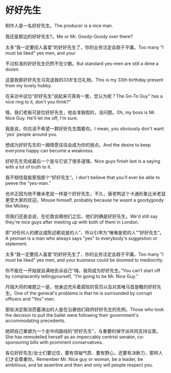 # 好好先生

<p><span class="chinese">制作人是一名好好先生。</span><span class="english">The producer is a nice man.</span></p>

<p><span class="chinese">我还是那边的好好先生?。</span><span class="english">Me or Mr. Goody-Goody over there?</span></p>

<p><span class="chinese">太多“我一定要招人喜爱”的好好先生了，你的业务注定会趋于平庸。</span><span class="english">Too many "I must be liked" yes men, and your</span></p>

<p><span class="chinese">不过标准的好好先生仍然不在少数。</span><span class="english">But standard yes-men are still a dime a dozen.</span></p>

<p><span class="chinese">这是我那好好先生马克送我的33岁生日礼物。</span><span class="english">This is my 33th birthday present from my lovely hubby.</span></p>

<p><span class="chinese">在采访中这位“好好先生”说起来可真有一套，您认为呢？</span><span class="english">The Go-To Guy" has a nice ring to it, don't you think?"</span></p>

<p><span class="chinese">哦，我们老板可是位好好先生，他会准我假的，没问题。</span><span class="english">Oh, my boss is Mr. Nice Guy. He'll let me off, I'm sure.</span></p>

<p><span class="chinese">我是说，你应该不希望一群好好先生围着你。</span><span class="english">I mean, you obviously don't want 'yes' people around you.</span></p>

<p><span class="chinese">想成为好好先生的一厢情愿往往会成为你的弱点。</span><span class="english">And the desire to keep everyone happy can become a weakness.</span></p>

<p><span class="chinese">好好先生完成最后一个是与它说了很多道理。</span><span class="english">Nice guys finish last is a saying with a lot of truth to it.</span></p>

<p><span class="chinese">我不相信竟能惹恼那个“好好先生”。</span><span class="english">I don't believe that you'll ever be able to peeve the “yes-man.”</span></p>

<p><span class="chinese">也许正因为他不像米老鼠一样是个好好先生，不久，唐老鸭这个卡通形象比米老鼠更受大家的欢迎。</span><span class="english">Mouse himself, probably because he wasnt a goodygoody like Mickey.</span></p>

<p><span class="chinese">但我们还是会说，在伦敦会晤他们之后，他们的确是好好先生。</span><span class="english">We'd still say they're nice guys after meeting up with both of them in London.</span></p>

<p><span class="chinese">即“对任何人的建议或陈述都说是的人”，所以引申为“唯唯是若的人”“好好先生”。</span><span class="english">A yesman is a man who always says "yes" to everybody's suggestion or statement.</span></p>

<p><span class="chinese">太多“我一定要招人喜爱”的好好先生了，你的业务注定会趋于平庸。</span><span class="english">Too many "I must be liked" yes men, and your business could be doomed to mediocrity.</span></p>

<p><span class="chinese">你不能在一开始就自满地告诉自己“嗨，我将成为好好先生。”</span><span class="english">You can’t start off by complacently tellingyourself, ‘‘I’m going to be Mr. Nice Guy.’’</span></p>

<p><span class="chinese">丹瑞大将的难题之一是，他身边充斥着腐败的官员以及对其唯马首是瞻的好好先生。</span><span class="english">One of the general's problems is that he is surrounded by corrupt officers and “Yes” men.</span></p>

<p><span class="chinese">那些决定取消芭蕾演出的人是在沿袭他们政府好好先生的先例。</span><span class="english">Those who took the decision to pull the ballet were following their government's accommodating precedents.</span></p>

<p><span class="chinese">她把自己重塑为一个走中间路线的“好好先生”，与重要的保守派共同支持议案。</span><span class="english">She has remodelled herself as an impeccably centrist senator, co-sponsoring bills with prominent conservatives.</span></p>

<p><span class="chinese">各位好好先生/女士们要记住，要有领袖气质、要有野心，还要有决断力，那样人们才会尊重你。</span><span class="english">Remember Mr. Nice guy or woman, be a leader, be ambitious, and be assertive and then and only will people respect you.</span></p>

